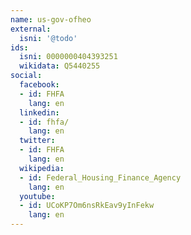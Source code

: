```yaml
---
name: us-gov-ofheo
external:
  isni: '@todo'
ids:
  isni: 0000000404393251
  wikidata: Q5440255
social:
  facebook:
  - id: FHFA
    lang: en
  linkedin:
  - id: fhfa/
    lang: en
  twitter:
  - id: FHFA
    lang: en
  wikipedia:
  - id: Federal_Housing_Finance_Agency
    lang: en
  youtube:
  - id: UCoKP7Om6nsRkEav9yInFekw
    lang: en
---
```

